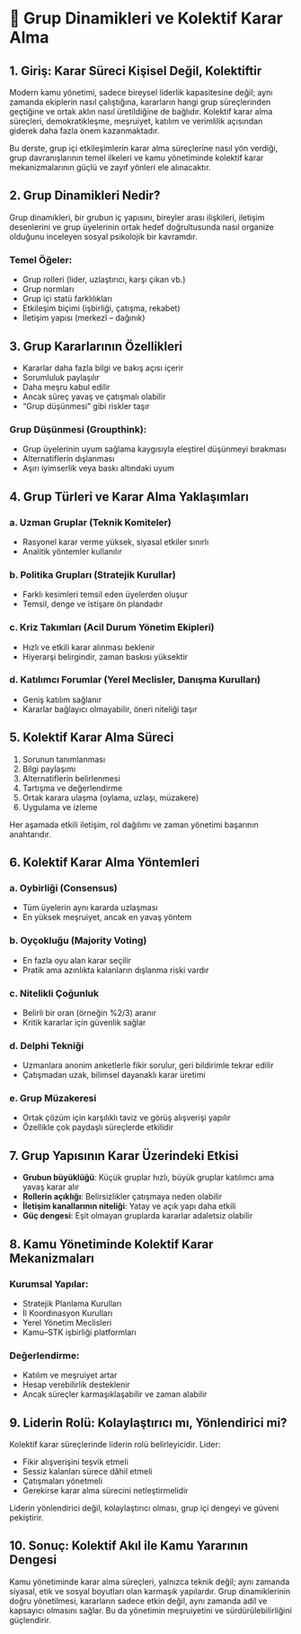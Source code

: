 # 📘 Grup Dinamikleri ve Kolektif Karar Alma

## 1. Giriş: Karar Süreci Kişisel Değil, Kolektiftir

Modern kamu yönetimi, sadece bireysel liderlik kapasitesine değil; aynı zamanda ekiplerin nasıl çalıştığına, kararların hangi grup süreçlerinden geçtiğine ve ortak aklın nasıl üretildiğine de bağlıdır. Kolektif karar alma süreçleri, demokratikleşme, meşruiyet, katılım ve verimlilik açısından giderek daha fazla önem kazanmaktadır.

Bu derste, grup içi etkileşimlerin karar alma süreçlerine nasıl yön verdiği, grup davranışlarının temel ilkeleri ve kamu yönetiminde kolektif karar mekanizmalarının güçlü ve zayıf yönleri ele alınacaktır.

## 2. Grup Dinamikleri Nedir?

Grup dinamikleri, bir grubun iç yapısını, bireyler arası ilişkileri, iletişim desenlerini ve grup üyelerinin ortak hedef doğrultusunda nasıl organize olduğunu inceleyen sosyal psikolojik bir kavramdır.

### Temel Öğeler:

- Grup rolleri (lider, uzlaştırıcı, karşı çıkan vb.)
- Grup normları
- Grup içi statü farklılıkları
- Etkileşim biçimi (işbirliği, çatışma, rekabet)
- İletişim yapısı (merkezî – dağınık)

## 3. Grup Kararlarının Özellikleri

- Kararlar daha fazla bilgi ve bakış açısı içerir
- Sorumluluk paylaşılır
- Daha meşru kabul edilir
- Ancak süreç yavaş ve çatışmalı olabilir
- “Grup düşünmesi” gibi riskler taşır

### Grup Düşünmesi (Groupthink):

- Grup üyelerinin uyum sağlama kaygısıyla eleştirel düşünmeyi bırakması
- Alternatiflerin dışlanması
- Aşırı iyimserlik veya baskı altındaki uyum

## 4. Grup Türleri ve Karar Alma Yaklaşımları

### a. Uzman Gruplar (Teknik Komiteler)

- Rasyonel karar verme yüksek, siyasal etkiler sınırlı
- Analitik yöntemler kullanılır

### b. Politika Grupları (Stratejik Kurullar)

- Farklı kesimleri temsil eden üyelerden oluşur
- Temsil, denge ve istişare ön plandadır

### c. Kriz Takımları (Acil Durum Yönetim Ekipleri)

- Hızlı ve etkili karar alınması beklenir
- Hiyerarşi belirgindir, zaman baskısı yüksektir

### d. Katılımcı Forumlar (Yerel Meclisler, Danışma Kurulları)

- Geniş katılım sağlanır
- Kararlar bağlayıcı olmayabilir, öneri niteliği taşır

## 5. Kolektif Karar Alma Süreci

1. Sorunun tanımlanması
2. Bilgi paylaşımı
3. Alternatiflerin belirlenmesi
4. Tartışma ve değerlendirme
5. Ortak karara ulaşma (oylama, uzlaşı, müzakere)
6. Uygulama ve izleme

Her aşamada etkili iletişim, rol dağılımı ve zaman yönetimi başarının anahtarıdır.

## 6. Kolektif Karar Alma Yöntemleri

### a. Oybirliği (Consensus)

- Tüm üyelerin aynı kararda uzlaşması
- En yüksek meşruiyet, ancak en yavaş yöntem

### b. Oyçokluğu (Majority Voting)

- En fazla oyu alan karar seçilir
- Pratik ama azınlıkta kalanların dışlanma riski vardır

### c. Nitelikli Çoğunluk

- Belirli bir oran (örneğin %2/3) aranır
- Kritik kararlar için güvenlik sağlar

### d. Delphi Tekniği

- Uzmanlara anonim anketlerle fikir sorulur, geri bildirimle tekrar edilir
- Çatışmadan uzak, bilimsel dayanaklı karar üretimi

### e. Grup Müzakeresi

- Ortak çözüm için karşılıklı taviz ve görüş alışverişi yapılır
- Özellikle çok paydaşlı süreçlerde etkilidir

## 7. Grup Yapısının Karar Üzerindeki Etkisi

- **Grubun büyüklüğü**: Küçük gruplar hızlı, büyük gruplar katılımcı ama yavaş karar alır
- **Rollerin açıklığı**: Belirsizlikler çatışmaya neden olabilir
- **İletişim kanallarının niteliği**: Yatay ve açık yapı daha etkili
- **Güç dengesi**: Eşit olmayan gruplarda kararlar adaletsiz olabilir

## 8. Kamu Yönetiminde Kolektif Karar Mekanizmaları

### Kurumsal Yapılar:

- Stratejik Planlama Kurulları
- İl Koordinasyon Kurulları
- Yerel Yönetim Meclisleri
- Kamu–STK işbirliği platformları

### Değerlendirme:

- Katılım ve meşruiyet artar
- Hesap verebilirlik desteklenir
- Ancak süreçler karmaşıklaşabilir ve zaman alabilir

## 9. Liderin Rolü: Kolaylaştırıcı mı, Yönlendirici mi?

Kolektif karar süreçlerinde liderin rolü belirleyicidir. Lider:

- Fikir alışverişini teşvik etmeli
- Sessiz kalanları sürece dâhil etmeli
- Çatışmaları yönetmeli
- Gerekirse karar alma sürecini netleştirmelidir

Liderin yönlendirici değil, kolaylaştırıcı olması, grup içi dengeyi ve güveni pekiştirir.

## 10. Sonuç: Kolektif Akıl ile Kamu Yararının Dengesi

Kamu yönetiminde karar alma süreçleri, yalnızca teknik değil; aynı zamanda siyasal, etik ve sosyal boyutları olan karmaşık yapılardır. Grup dinamiklerinin doğru yönetilmesi, kararların sadece etkin değil, aynı zamanda adil ve kapsayıcı olmasını sağlar. Bu da yönetimin meşruiyetini ve sürdürülebilirliğini güçlendirir.
